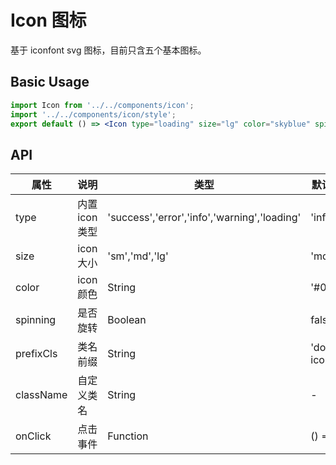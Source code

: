 # Icon 图标

基于 iconfont svg 图标，目前只含五个基本图标。

## Basic Usage

```jsx
import Icon from '../../components/icon';
import '../../components/icon/style';
export default () => <Icon type="loading" size="lg" color="skyblue" spinning />;
```

## API

| 属性      | 说明           | 类型                                         | 默认值      |
| --------- | -------------- | -------------------------------------------- | ----------- |
| type      | 内置 icon 类型 | 'success','error','info','warning','loading' | 'info'      |
| size      | icon 大小      | 'sm','md','lg'                               | 'md'        |
| color     | icon 颜色      | String                                       | '#000'      |
| spinning  | 是否旋转       | Boolean                                      | false       |
| prefixCls | 类名前缀       | String                                       | 'dora-icon' |
| className | 自定义类名     | String                                       | -           |
| onClick   | 点击事件       | Function                                     | () => {}    |
